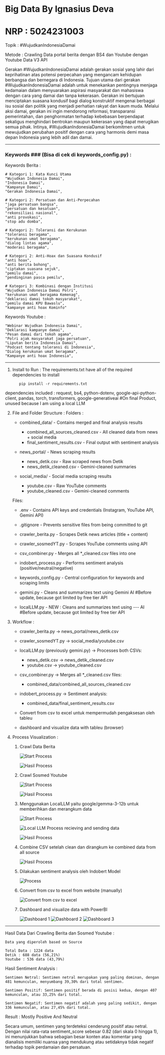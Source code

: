 # Big Data By Ignasius Deva
# NRP : 5024231003

Topik : #WujudkanIndonesiaDamai

Metode : Crawling Data portal berita dengan BS4 dan Youtube dengan Youtube Data V3 API

Gerakan #WujudkanIndonesiaDamai adalah gerakan sosial yang lahir dari keprihatinan atas potensi perpecahan yang mengancam kehidupan berbangsa dan bernegara di Indonesia.
Tujuan utama dari gerakan #WujudkanIndonesiaDamai adalah untuk menekankan pentingnya menjaga kedamaian dalam menyuarakan aspirasi masyarakat dan mahasiswa dengan cara yang damai dan tanpa kekerasan. Gerakan ini bertujuan menciptakan suasana kondusif bagi dialog konstruktif mengenai berbagai isu sosial dan politik yang menjadi perhatian rakyat dan kaum muda. Melalui aksi damai, gerakan ini ingin mendorong reformasi, transparansi pemerintahan, dan penghormatan terhadap kebebasan berpendapat sekaligus menghindari bentrokan maupun kekerasan yang dapat merugikan semua pihak. Intinya, #WujudkanIndonesiaDamai berkomitmen untuk mewujudkan perubahan positif dengan cara yang harmonis demi masa depan Indonesia yang lebih adil dan damai.

--------------------------------------------------------------------------------------
### Keywords ### (Bisa di cek di keywords_config.py) :

Keywords Berita :

    # Kategori 1: Kata Kunci Utama
    "Wujudkan Indonesia Damai",
    "Indonesia Damai",
    "Kampanye Damai",
    "Gerakan Indonesia Damai",
    
    # Kategori 2: Persatuan dan Anti-Perpecahan
    "jaga persatuan bangsa",
    "persatuan dan kesatuan",
    "rekonsiliasi nasional",
    "anti provokasi",
    "stop adu domba",
    
    # Kategori 2: Toleransi dan Kerukunan
    "toleransi beragama",
    "kerukunan umat beragama",
    "dialog lintas agama",
    "moderasi beragama",
    
    # Kategori 2: Anti-Hoax dan Suasana Kondusif
    "anti hoax",
    "anti berita bohong",
    "ciptakan suasana sejuk",
    "pemilu damai",
    "pendinginan pasca pemilu",
    
    # Kategori 3: Kombinasi dengan Institusi
    "Wujudkan Indonesia Damai Polri",
    "kerukunan umat beragama Kemenag",
    "deklarasi damai tokoh masyarakat",
    "pemilu damai KPU Bawaslu",
    "kampanye anti hoax Kominfo"

Keywords Youtube :

    "Webinar Wujudkan Indonesia Damai",
    "Deklarasi kampanye damai",
    "Pesan damai dari tokoh agama",
    "Polri ajak masyarakat jaga persatuan",
    "Liputan berita Indonesia Damai",
    "Podcast tentang toleransi di Indonesia",
    "Dialog kerukunan umat beragama",
    "Kampanye anti hoax Indonesia",
--------------------------------------------------------------------------------------

1. Install to Run :
  The requirements.txt have all of the required dependencies to install

          pip install -r requirements.txt

  dependencies included : request, bs4, python-dotenv, google-api-python-client, pandas, torch, transformers, google-generativeai #On final Product, unused because I am using a local LLM

2. File and Folder Structure :
    Folders :
    - combined_data/                     -   Contains merged and final analysis results
      - combined_all_sources_cleaned.csv - All cleaned data from news + social media
      - final_sentiment_results.csv      - Final output with sentiment analysis
    
    - news_portal/                       - News scraping results
      - news_detik.csv                   - Raw scraped news from Detik
      - news_detik_cleaned.csv           - Gemini-cleaned summaries
    
    - social_media/                      - Social media scraping results
      - youtube.csv                      - Raw YouTube comments
      - youtube_cleaned.csv              - Gemini-cleaned comments
    
    Files:
    - .env                                 - Contains API keys and credentials (Instagram, YouTube API, Gemini API)
    - .gitignore                           - Prevents sensitive files from being committed to git
    - crawler_berita.py                    - Scrapes Detik news articles (title + content)
    - crawler_sosmedYT.py                  - Scrapes YouTube comments using API
    - csv_combiner.py                      - Merges all *_cleaned.csv files into one
    - indobert_process.py                  - Performs sentiment analysis (positive/neutral/negative)
    - keywords_config.py                   - Central configuration for keywords and scraping limits
   
    - gemini.py                            - Cleans and summarizes text using Gemini AI #Before update, because got limited by free tier API
    - localLLM.py                          - NEW : Cleans and summarizes text using --- AI #Before update, because got limited by free tier API
    
4. Workflow :
   - crawler_berita.py → news_portal/news_detik.csv
   - crawler_sosmedYT.py → social_media/youtube.csv

   - localLLM.py (previously gemini.py) → Processes both CSVs:
     - news_detik.csv → news_detik_cleaned.csv
     - youtube.csv → youtube_cleaned.csv

   - csv_combiner.py → Merges all *_cleaned.csv files:
     - combined_data/combined_all_sources_cleaned.csv

   - indobert_process.py → Sentiment analysis:
     - combined_data/final_sentiment_results.csv
    
   - Convert from csv to excel untuk mempermudah pengaksesan oleh tableu

   - dashboard and visualize data with tableu (browser)

5.  Process Visualization :
    1. Crawl Data Berita
       
       ![Start Process](./photo/crawler_berita_1.png)

       ![Hasil Process](./photo/crawler_berita_2.png)
    2. Crawl Sosmed Youtube

       ![Start Process](./photo/crawler_sosmedYT_1.png)

       ![Hasil Process](./photo/crawler_sosmedYT_2.png)
       
    3. Menggunakan LocalLLM yaitu google/gemma-3-12b untuk memberihkan dan merangkum data
       
       ![Start Process](./photo/localLLM_1.png)

       ![Local LLM Process recieving and sending data](./photo/localLLM_2.png)

       ![Hasil Process](./photo/localLLM_3.png)
       
    4. Combine CSV setelah clean dan dirangkum ke combined data from all source
       
       ![Hasil Process](./photo/csv_combiner.png)

    5. Dilakukan sentiment analysis oleh Indobert Model
        
        ![Process](./photo/final_sentiment_results_1.png)
       
    6. Convert from csv to excel from website (manually)
        
        ![Convert from csv to excel](./photo/convert_to_excel.png)
        
    7. Dashboard and visualize data with PowerBI
        
        ![Dashboard 1](./photo/data_1.png)
        ![Dashboard 2](./photo/data_2.png)
        ![Dashboard 3](./photo/data_3.png)

--------------------------------------------------------------------------------------

Hasil Data Dari Crawling Berita dan Sosmed Youtube :

    Data yang diperoleh based on Source

    Total Data : 1224 data
    Detik : 688 data (56,21%)
    Youtube : 536 data (43,79%)

Hasil Sentiment Analysis :

    Sentimen Netral: Sentimen netral merupakan yang paling dominan, dengan 481 kemunculan, menyumbang 39,30% dari total sentimen.

    Sentimen Positif: Sentimen positif berada di posisi kedua, dengan 407 kemunculan, atau 33,25% dari total.

    Sentimen Negatif: Sentimen negatif adalah yang paling sedikit, dengan 336 kemunculan, atau 27,45% dari total. 

Result : Mostly Positive And Neutral 

Secara umum, sentimen yang terdeteksi cenderung positif atau netral. Dengan nilai rata-rata sentiment_score sebesar 0.82 (dari skala 0 hingga 1), ini menunjukkan bahwa sebagian besar konten atau komentar yang dianalisis memiliki nuansa yang mendukung atau setidaknya tidak negatif terhadap topik perdamaian dan persatuan.